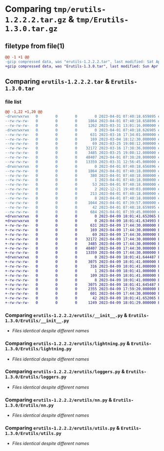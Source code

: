 # Comparing `tmp/erutils-1.2.2.2.tar.gz` & `tmp/Erutils-1.3.0.tar.gz`

## filetype from file(1)

```diff
@@ -1 +1 @@
-gzip compressed data, was "erutils-1.2.2.2.tar", last modified: Sat Apr  1 07:40:18 2023, max compression
+gzip compressed data, was "Erutils-1.3.0.tar", last modified: Sun Apr  9 18:01:41 2023, max compression
```

## Comparing `erutils-1.2.2.2.tar` & `Erutils-1.3.0.tar`

### file list

```diff
@@ -1,22 +1,20 @@
-drwxrwxrwx   0        0        0        0 2023-04-01 07:40:18.659895 erutils-1.2.2.2/
--rw-rw-rw-   0        0        0     1864 2023-04-01 07:40:18.658896 erutils-1.2.2.2/PKG-INFO
--rw-rw-rw-   0        0        0     1262 2023-03-31 13:01:16.000000 erutils-1.2.2.2/README.md
-drwxrwxrwx   0        0        0        0 2023-04-01 07:40:18.626905 erutils-1.2.2.2/erutils/
--rw-rw-rw-   0        0        0      631 2023-03-16 17:34:01.000000 erutils-1.2.2.2/erutils/__init__.py
--rw-rw-rw-   0        0        0      169 2023-03-04 18:12:30.000000 erutils-1.2.2.2/erutils/__main__.py
--rw-rw-rw-   0        0        0       69 2023-03-25 19:08:12.000000 erutils-1.2.2.2/erutils/config.py
--rw-rw-rw-   0        0        0    32172 2023-03-16 17:38:36.000000 erutils-1.2.2.2/erutils/lightning.py
--rw-rw-rw-   0        0        0     3485 2023-03-25 19:08:12.000000 erutils-1.2.2.2/erutils/loggers.py
--rw-rw-rw-   0        0        0    48407 2023-04-01 07:38:28.000000 erutils-1.2.2.2/erutils/nn.py
--rw-rw-rw-   0        0        0    13359 2023-03-31 12:56:45.000000 erutils-1.2.2.2/erutils/utils.py
-drwxrwxrwx   0        0        0        0 2023-04-01 07:40:18.656896 erutils-1.2.2.2/erutils.egg-info/
--rw-rw-rw-   0        0        0     1864 2023-04-01 07:40:18.000000 erutils-1.2.2.2/erutils.egg-info/PKG-INFO
--rw-rw-rw-   0        0        0      380 2023-04-01 07:40:18.000000 erutils-1.2.2.2/erutils.egg-info/SOURCES.txt
--rw-rw-rw-   0        0        0        1 2023-04-01 07:40:18.000000 erutils-1.2.2.2/erutils.egg-info/dependency_links.txt
--rw-rw-rw-   0        0        0       53 2023-04-01 07:40:18.000000 erutils-1.2.2.2/erutils.egg-info/entry_points.txt
--rw-rw-rw-   0        0        0        2 2022-12-21 19:40:03.000000 erutils-1.2.2.2/erutils.egg-info/not-zip-safe
--rw-rw-rw-   0        0        0      213 2023-04-01 07:40:18.000000 erutils-1.2.2.2/erutils.egg-info/requires.txt
--rw-rw-rw-   0        0        0        8 2023-04-01 07:40:18.000000 erutils-1.2.2.2/erutils.egg-info/top_level.txt
--rw-rw-rw-   0        0        0     1044 2023-04-01 07:39:57.000000 erutils-1.2.2.2/pyproject.toml
--rw-rw-rw-   0        0        0       42 2023-04-01 07:40:18.659895 erutils-1.2.2.2/setup.cfg
--rw-rw-rw-   0        0        0      684 2023-04-01 07:39:45.000000 erutils-1.2.2.2/setup.py
+drwxrwxrwx   0        0        0        0 2023-04-09 18:01:41.652065 Erutils-1.3.0/
+drwxrwxrwx   0        0        0        0 2023-04-09 18:01:41.634993 Erutils-1.3.0/Erutils/
+-rw-rw-rw-   0        0        0      631 2023-04-09 17:44:30.000000 Erutils-1.3.0/Erutils/__init__.py
+-rw-rw-rw-   0        0        0      169 2023-04-09 17:44:30.000000 Erutils-1.3.0/Erutils/__main__.py
+-rw-rw-rw-   0        0        0       69 2023-04-09 17:44:30.000000 Erutils-1.3.0/Erutils/config.py
+-rw-rw-rw-   0        0        0    32172 2023-04-09 17:44:30.000000 Erutils-1.3.0/Erutils/lightning.py
+-rw-rw-rw-   0        0        0     3485 2023-04-09 17:44:30.000000 Erutils-1.3.0/Erutils/loggers.py
+-rw-rw-rw-   0        0        0    48407 2023-04-09 17:44:30.000000 Erutils-1.3.0/Erutils/nn.py
+-rw-rw-rw-   0        0        0    13359 2023-04-09 17:44:30.000000 Erutils-1.3.0/Erutils/utils.py
+drwxrwxrwx   0        0        0        0 2023-04-09 18:01:41.644487 Erutils-1.3.0/Erutils.egg-info/
+-rw-rw-rw-   0        0        0     3075 2023-04-09 18:01:41.000000 Erutils-1.3.0/Erutils.egg-info/PKG-INFO
+-rw-rw-rw-   0        0        0      316 2023-04-09 18:01:41.000000 Erutils-1.3.0/Erutils.egg-info/SOURCES.txt
+-rw-rw-rw-   0        0        0        1 2023-04-09 18:01:41.000000 Erutils-1.3.0/Erutils.egg-info/dependency_links.txt
+-rw-rw-rw-   0        0        0      109 2023-04-09 18:01:41.000000 Erutils-1.3.0/Erutils.egg-info/requires.txt
+-rw-rw-rw-   0        0        0        8 2023-04-09 18:01:41.000000 Erutils-1.3.0/Erutils.egg-info/top_level.txt
+-rw-rw-rw-   0        0        0     3075 2023-04-09 18:01:41.645487 Erutils-1.3.0/PKG-INFO
+-rw-rw-rw-   0        0        0     2355 2023-04-09 17:59:20.000000 Erutils-1.3.0/README.md
+-rw-rw-rw-   0        0        0      601 2023-04-09 17:44:30.000000 Erutils-1.3.0/pyproject.toml
+-rw-rw-rw-   0        0        0       42 2023-04-09 18:01:41.652065 Erutils-1.3.0/setup.cfg
+-rw-rw-rw-   0        0        0     1249 2023-04-09 18:01:29.000000 Erutils-1.3.0/setup.py
```

### Comparing `erutils-1.2.2.2/erutils/__init__.py` & `Erutils-1.3.0/Erutils/__init__.py`

 * *Files identical despite different names*

### Comparing `erutils-1.2.2.2/erutils/lightning.py` & `Erutils-1.3.0/Erutils/lightning.py`

 * *Files identical despite different names*

### Comparing `erutils-1.2.2.2/erutils/loggers.py` & `Erutils-1.3.0/Erutils/loggers.py`

 * *Files identical despite different names*

### Comparing `erutils-1.2.2.2/erutils/nn.py` & `Erutils-1.3.0/Erutils/nn.py`

 * *Files identical despite different names*

### Comparing `erutils-1.2.2.2/erutils/utils.py` & `Erutils-1.3.0/Erutils/utils.py`

 * *Files identical despite different names*

